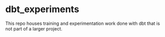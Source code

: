 # dbt_experiments
This repo houses training and experimentation work done with dbt that is not part of a larger project.
